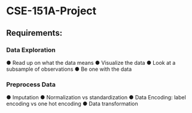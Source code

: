 # CSE-151A-Project

## Requirements:
### Data Exploration
● Read up on what the data means
● Visualize the data
● Look at a subsample of observations
● Be one with the data
### Preprocess Data
● Imputation
● Normalization vs standardization
● Data Encoding: label encoding vs one hot encoding
● Data transformation
